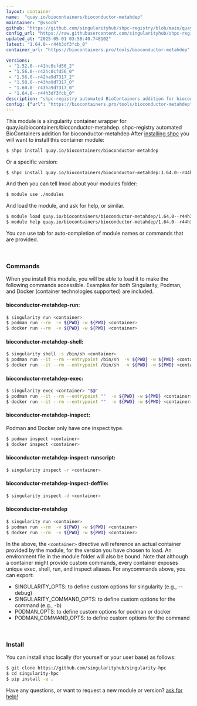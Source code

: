 ```yaml
---
layout: container
name:  "quay.io/biocontainers/bioconductor-metahdep"
maintainer: "@vsoch"
github: "https://github.com/singularityhub/shpc-registry/blob/main/quay.io/biocontainers/bioconductor-metahdep/container.yaml"
config_url: "https://raw.githubusercontent.com/singularityhub/shpc-registry/main/quay.io/biocontainers/bioconductor-metahdep/container.yaml"
updated_at: "2025-05-01 03:58:40.748102"
latest: "1.64.0--r44h3df3fcb_0"
container_url: "https://biocontainers.pro/tools/bioconductor-metahdep"

versions:
 - "1.52.0--r41hc0cfd56_2"
 - "1.56.0--r42hc0cfd56_0"
 - "1.56.0--r42ha9d7317_2"
 - "1.58.0--r43ha9d7317_0"
 - "1.60.0--r43ha9d7317_0"
 - "1.64.0--r44h3df3fcb_0"
description: "shpc-registry automated BioContainers addition for bioconductor-metahdep"
config: {"url": "https://biocontainers.pro/tools/bioconductor-metahdep", "maintainer": "@vsoch", "description": "shpc-registry automated BioContainers addition for bioconductor-metahdep", "latest": {"1.64.0--r44h3df3fcb_0": "sha256:cd900081b1f821b08f580228dca4672643770dc34512add91fe925343024bb05"}, "tags": {"1.52.0--r41hc0cfd56_2": "sha256:7a582dda6071d6128d6a772acb70b9b34927477b924d75a824b38d82e84e4ad6", "1.56.0--r42hc0cfd56_0": "sha256:e5ba4efb5e29b24e0f31b47b1853af3b6b735a43e867ceb376871c58d7c74d57", "1.56.0--r42ha9d7317_2": "sha256:9bbeb7632fe1fd6e74f6edf04b5e28a6bcce2708facf9577717654a71be5f180", "1.58.0--r43ha9d7317_0": "sha256:1d6f0bc31e84d59722487b63a43be67716fd802af55a310f24cd96c0536758d4", "1.60.0--r43ha9d7317_0": "sha256:12ff5af68ad6163f208c344d323c9d533fdfff77b0614db2a92c826d9611903a", "1.64.0--r44h3df3fcb_0": "sha256:cd900081b1f821b08f580228dca4672643770dc34512add91fe925343024bb05"}, "docker": "quay.io/biocontainers/bioconductor-metahdep"}
---
```


This module is a singularity container wrapper for quay.io/biocontainers/bioconductor-metahdep.
shpc-registry automated BioContainers addition for bioconductor-metahdep
After [installing shpc](#install) you will want to install this container module:


```bash
$ shpc install quay.io/biocontainers/bioconductor-metahdep
```

Or a specific version:

```bash
$ shpc install quay.io/biocontainers/bioconductor-metahdep:1.64.0--r44h3df3fcb_0
```

And then you can tell lmod about your modules folder:

```bash
$ module use ./modules
```

And load the module, and ask for help, or similar.

```bash
$ module load quay.io/biocontainers/bioconductor-metahdep/1.64.0--r44h3df3fcb_0
$ module help quay.io/biocontainers/bioconductor-metahdep/1.64.0--r44h3df3fcb_0
```

You can use tab for auto-completion of module names or commands that are provided.

<br>

### Commands

When you install this module, you will be able to load it to make the following commands accessible.
Examples for both Singularity, Podman, and Docker (container technologies supported) are included.

#### bioconductor-metahdep-run:

```bash
$ singularity run <container>
$ podman run --rm  -v ${PWD} -w ${PWD} <container>
$ docker run --rm  -v ${PWD} -w ${PWD} <container>
```

#### bioconductor-metahdep-shell:

```bash
$ singularity shell -s /bin/sh <container>
$ podman run --it --rm --entrypoint /bin/sh  -v ${PWD} -w ${PWD} <container>
$ docker run --it --rm --entrypoint /bin/sh  -v ${PWD} -w ${PWD} <container>
```

#### bioconductor-metahdep-exec:

```bash
$ singularity exec <container> "$@"
$ podman run --it --rm --entrypoint ""  -v ${PWD} -w ${PWD} <container> "$@"
$ docker run --it --rm --entrypoint ""  -v ${PWD} -w ${PWD} <container> "$@"
```

#### bioconductor-metahdep-inspect:

Podman and Docker only have one inspect type.

```bash
$ podman inspect <container>
$ docker inspect <container>
```

#### bioconductor-metahdep-inspect-runscript:

```bash
$ singularity inspect -r <container>
```

#### bioconductor-metahdep-inspect-deffile:

```bash
$ singularity inspect -d <container>
```



#### bioconductor-metahdep

```bash
$ singularity run <container>
$ podman run --rm  -v ${PWD} -w ${PWD} <container>
$ docker run --rm  -v ${PWD} -w ${PWD} <container>
```


In the above, the `<container>` directive will reference an actual container provided
by the module, for the version you have chosen to load. An environment file in the
module folder will also be bound. Note that although a container
might provide custom commands, every container exposes unique exec, shell, run, and
inspect aliases. For anycommands above, you can export:

 - SINGULARITY_OPTS: to define custom options for singularity (e.g., --debug)
 - SINGULARITY_COMMAND_OPTS: to define custom options for the command (e.g., -b)
 - PODMAN_OPTS: to define custom options for podman or docker
 - PODMAN_COMMAND_OPTS: to define custom options for the command

<br>

### Install

You can install shpc locally (for yourself or your user base) as follows:

```bash
$ git clone https://github.com/singularityhub/singularity-hpc
$ cd singularity-hpc
$ pip install -e .
```

Have any questions, or want to request a new module or version? [ask for help!](https://github.com/singularityhub/singularity-hpc/issues)